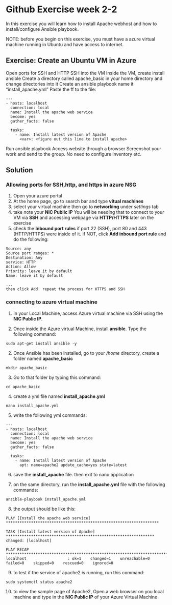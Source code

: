 # Github Exercise week 2-2
In this exercise you will learn how to install Apache webhost and how to install/configure Ansible playbook.

NOTE: before you begin on this exercise, you must have a azure virtual machine running in Ubuntu and have access to internet.

## Exercise: Create an Ubuntu VM in Azure
Open ports for SSH and HTTP
SSH into the VM
Inside the VM, create install ansible
Create a directory called apache_basic in your home directory and change directories into it
Create an ansible playbook name it “install_apache.yml” 
Paste the ff to the file:
```
---
- hosts: localhost
  connection: local
  name: Install the apache web service
  become: yes
  gather_facts: false

  tasks:
    - name: Install latest version of Apache
      <var>: <figure out this line to install apache>

```
Run ansible playbook Access website through a browser
Screenshot your work and send to the group. No need to configure inventory etc.

## Solution

### Allowing ports for SSH,http, and https in azure NSG

1. Open your azure portal
2. At the home page, go to search bar and type **vitual machines**
3. select your virtual machine then go to **networking** under *settings* tab
4. take note your **NIC Public IP** You will be needing that to connect to your VM via **SSH** and accessing webpage via **HTTP/HTTPS** later on the exercise  
5. check the **Inbound port rules** if port 22 (SSH), port 80 and 443 (HTTP/HTTPS) were inside of it. If NOT, click **Add inbound port rule** and do the following:
```
Source: any
Source port ranges: *
Destination: Any
service: HTTP
Action: Allow
Priority: leave it by default
Name: leave it by default

...
then click Add. repeat the process for HTTPS and SSH
```

### connecting to azure virtual machine

1. In your Local Machine, access Azure virtual machine via SSH using the **NIC Public IP**.

1. Once inside the Azure virtual Machine, install **ansible**. Type the following command: 
```
sudo apt-get install ansible -y
```
2. Once Ansible has been installed, go to your */home* directory, create a folder named **apache_basic**
``` 
mkdir apache_basic
```
3. Go to that folder by typing this command:
```
cd apache_basic
```
4. create a yml file named **install_apache.yml**
```
nano install_apache.yml
```
5. write the following yml commands:
```
---
- hosts: localhost
  connection: local
  name: Install the apache web service
  become: yes
  gather_facts: false

  tasks:
    - name: Install latest version of Apache
      apt: name=apache2 update_cache=yes state=latest
```
6. save the **install_apache** file. then exit to nano application

7. on the same directory, run the **install_apache.yml** file with the following commands:
```
ansible-playbook install_apache.yml
```
8. the output should be like this:
```
PLAY [Install the apache web service] *******************************************************************

TASK [Install latest version of Apache] *****************************************************************
changed: [localhost]

PLAY RECAP **********************************************************************************************
localhost                  : ok=1    changed=1    unreachable=0    failed=0    skipped=0    rescued=0    ignored=0
```
9. to test if the service of apache2 is running, run this command:
```
sudo systemctl status apache2
```
10. to view the sample page of Apache2, Open a web browser on you local machine and type in the **NIC Public IP** of your Azure Virtual Machine
